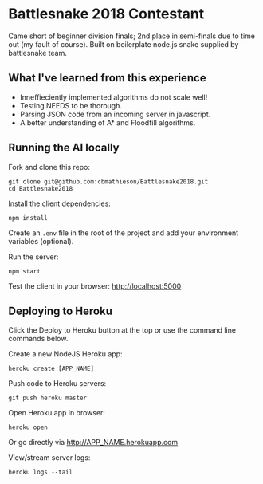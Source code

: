 # Battlesnake 2018 Contestant

Came short of beginner division finals; 2nd place in semi-finals due to time out (my fault of course). 
Built on boilerplate node.js snake supplied by battlesnake team. 

## What I've learned from this experience

- Inneffieciently implemented algorithms do not scale well!
- Testing NEEDS to be thorough.
- Parsing JSON code from an incoming server in javascript.
- A better understanding of A* and Floodfill algorithms.

## Running the AI locally

Fork and clone this repo:

```shell
git clone git@github.com:cbmathieson/Battlesnake2018.git
cd Battlesnake2018
```

Install the client dependencies:

```shell
npm install
```

Create an `.env` file in the root of the project and add your environment variables (optional).

Run the server:

```shell
npm start
```

Test the client in your browser: [http://localhost:5000](http://localhost:5000)

## Deploying to Heroku

Click the Deploy to Heroku button at the top or use the command line commands below.

Create a new NodeJS Heroku app:

```shell
heroku create [APP_NAME]
```

Push code to Heroku servers:

```shell
git push heroku master
```

Open Heroku app in browser:

```shell
heroku open
```

Or go directly via <http://APP_NAME.herokuapp.com>

View/stream server logs:

```shell
heroku logs --tail
```
